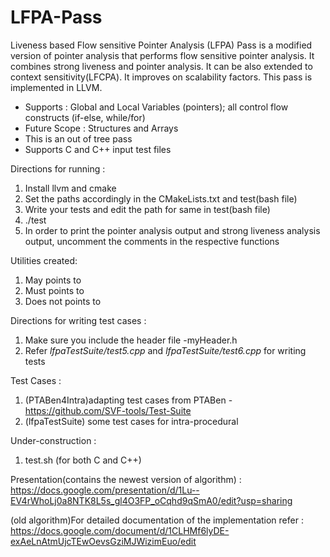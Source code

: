 # LFPA-Pass
Liveness based Flow sensitive Pointer Analysis (LFPA) Pass is a modified version of pointer analysis that performs flow sensitive pointer analysis. It combines strong liveness and pointer analysis. It can be also extended to context sensitivity(LFCPA). It improves on scalability factors. This pass is implemented in LLVM.

* Supports : Global and Local Variables (pointers); all control flow constructs (if-else, while/for)
* Future Scope : Structures and Arrays
* This is an out of tree pass
* Supports C and C++ input test files

Directions for running :
1. Install llvm and cmake
2. Set the paths accordingly in the CMakeLists.txt and test(bash file)
3. Write your tests and edit the path for same in test(bash file)
4. ./test
5. In order to print the pointer analysis output and strong liveness analysis output, uncomment the comments in the respective functions

Utilities created:
1. May points to
2. Must points to
3. Does not points to

Directions for writing test cases :
1. Make sure you include the header file -myHeader.h
2. Refer *lfpaTestSuite/test5.cpp* and *lfpaTestSuite/test6.cpp* for writing tests

Test Cases :
1. (PTABen4Intra)adapting test cases from PTABen - https://github.com/SVF-tools/Test-Suite
2. (lfpaTestSuite) some test cases for intra-procedural 

Under-construction :
1. test.sh (for both C and C++)

Presentation(contains the newest version of algorithm) : https://docs.google.com/presentation/d/1Lu--EV4rWhoLj0a8NTK8L5s_gl4O3FP_oCqhd9qSmA0/edit?usp=sharing


(old algorithm)For detailed documentation of the implementation refer : https://docs.google.com/document/d/1CLHMf6lyDE-exAeLnAtmUjcTEwOevsGziMJWizimEuo/edit


